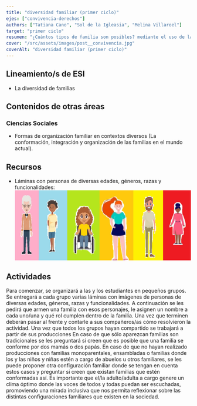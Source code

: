 ```yaml
---
title: "diversidad familiar (primer ciclo)"
ejes: ["convivencia-derechos"]
authors: ["Tatiana Cano", "Sol de la Igleasia", "Melina Villaroel"]
target: "primer ciclo"
resumen: "¿Cuántos tipos de familia son posibles? mediante el uso de láminas de personas diversas, fomentamos la reflexión sobre las distintas configuraciones familiares en un ambiente inclusivo y respetuoso."
cover: "/src/assets/images/post__convivencia.jpg"
coverAlt: "diversidad familiar (primer ciclo)"
---
```


## Lineamiento/s de ESI

-   La diversidad de familias

## Contenidos de otras áreas

### Ciencias Sociales

-   Formas de organización familiar en contextos diversos (La conformación, integración y organización de las familias en el mundo actual).

## Recursos

-   Láminas con personas de diversas edades, géneros, razas y funcionalidades:
    ![Lámina con personas de diversas edades, géneros, razas y funcionalidades](/src/assets/images/planifications/diversidad-familiar-primer-ciclo-01.jpg)

## Actividades

Para comenzar, se organizará a las y los estudiantes en pequeños grupos. Se entregará a cada grupo varias láminas con imágenes de personas de diversas edades, géneros, razas y funcionalidades.
A continuación se les pedirá que armen una familia con esos personajes, le asignen un nombre a cada uno/una y qué rol cumplen dentro de la familia. Una vez que terminen deberán pasar al frente y contarle a sus compañeros/as cómo resolvieron la actividad.
Una vez que todos los grupos hayan compartido se trabajará a partir de sus producciones
En caso de que sólo aparezcan familias son tradicionales se les preguntará si creen que es posible que una familia se conforme por dos mamás o dos papás. En caso de que no hayan realizado producciones con familias monoparentales, ensambladas o familias donde los y las niños y niñas estén a cargo de abuelos u otros familiares, se les puede proponer otra configuración familiar donde se tengan en cuenta estos casos y preguntar si creen que existan familias que estén conformadas así.
Es importante que el/la adulto/adulta a cargo genere un clima óptimo donde las voces de todos y todas puedan ser escuchadas, promoviendo una mirada inclusiva que nos permita reflexionar sobre las distintas configuraciones familiares que existen en la sociedad.
